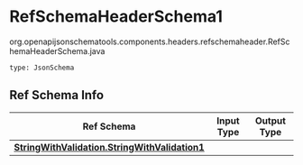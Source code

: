 # RefSchemaHeaderSchema1
org.openapijsonschematools.components.headers.refschemaheader.RefSchemaHeaderSchema.java
```
type: JsonSchema
```

## Ref Schema Info
Ref Schema | Input Type | Output Type
---------- | ---------- | -----------
[**StringWithValidation.StringWithValidation1**](../../../components/schemas/StringWithValidation.md) |  | 
